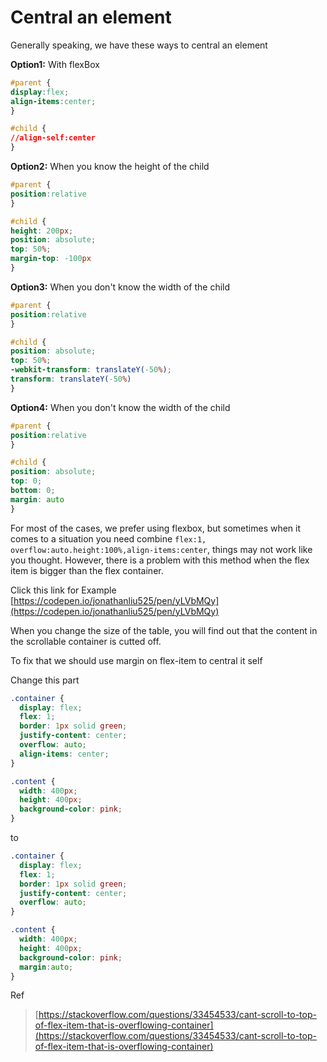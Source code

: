 # Central an element

Generally speaking, we have these ways to central an element

**Option1:** With flexBox

```css
#parent {
display:flex;
align-items:center;
}

#child {
//align-self:center
}
```



**Option2:** When you know the height of the child

```css
#parent {
position:relative
}

#child {
height: 200px;
position: absolute;
top: 50%;
margin-top: -100px
}
```

**Option3:** When you don't know the width of the child

```css
#parent {
position:relative
}

#child {
position: absolute;
top: 50%;
-webkit-transform: translateY(-50%);
transform: translateY(-50%)
}
```

**Option4:** When you don't know the width of the child

```css
#parent {
position:relative
}

#child {
position: absolute;
top: 0;
bottom: 0;
margin: auto
}
```



For most of the cases, we prefer using flexbox, but sometimes when it comes to a situation you need combine `flex:1, overflow:auto.height:100%,align-items:center`,  things may not work like you thought. However, there is a problem with this method when the flex item is bigger than the flex container.

Click this link for Example [https://codepen.io/jonathanliu525/pen/yLVbMQy](https://codepen.io/jonathanliu525/pen/yLVbMQy)

When you change the size of the table, you will find out that the content in the scrollable container is cutted off.



To fix that we should use margin on flex-item to central it self

Change this part 

```css
.container {
  display: flex;
  flex: 1;
  border: 1px solid green;
  justify-content: center;
  overflow: auto;
  align-items: center;
}

.content {
  width: 400px;
  height: 400px;
  background-color: pink;
}
```

to

```css
.container {
  display: flex;
  flex: 1;
  border: 1px solid green;
  justify-content: center;
  overflow: auto;
}

.content {
  width: 400px;
  height: 400px;
  background-color: pink;
  margin:auto;
}
```



Ref

> [https://stackoverflow.com/questions/33454533/cant-scroll-to-top-of-flex-item-that-is-overflowing-container](https://stackoverflow.com/questions/33454533/cant-scroll-to-top-of-flex-item-that-is-overflowing-container)

